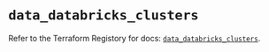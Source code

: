 # `data_databricks_clusters`

Refer to the Terraform Registory for docs: [`data_databricks_clusters`](https://registry.terraform.io/providers/databricks/databricks/1.15.0/docs/data-sources/clusters).
